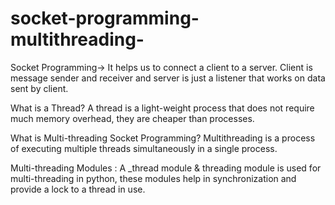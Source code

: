 # socket-programming-multithreading-

Socket Programming-> It helps us to connect a client to a server. Client is message sender and receiver and server is just a listener that works on data sent by client.

What is a Thread?
A thread is a light-weight process that does not require much memory overhead, they are cheaper than processes.

What is Multi-threading Socket Programming?
Multithreading is a process of executing multiple threads simultaneously in a single process.

Multi-threading Modules :
A _thread module & threading module is used for multi-threading in python, these modules help in synchronization and provide a lock to a thread in use.
